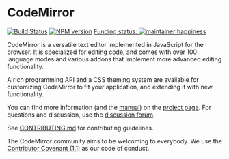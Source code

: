 # CodeMirror
[![Build Status](https://travis-ci.org/codemirror/CodeMirror.svg)](https://travis-ci.org/codemirror/CodeMirror)
[![NPM version](https://img.shields.io/npm/v/codemirror.svg)](https://www.npmjs.org/package/codemirror)
[Funding status: ![maintainer happiness](https://marijnhaverbeke.nl/fund/status_s.png?again)](https://marijnhaverbeke.nl/fund/)

CodeMirror is a versatile text editor implemented in JavaScript for
the browser. It is specialized for editing code, and comes with over
100 language modes and various addons that implement more advanced
editing functionality.

A rich programming API and a CSS theming system are available for
customizing CodeMirror to fit your application, and extending it with
new functionality.

You can find more information (and the
[manual](http://codemirror.net/doc/manual.html)) on the [project
page](http://codemirror.net). For questions and discussion, use the
[discussion forum](http://discuss.codemirror.net/).

See
[CONTRIBUTING.md](https://github.com/codemirror/CodeMirror/blob/master/CONTRIBUTING.md)
for contributing guidelines.

The CodeMirror community aims to be welcoming to everybody. We use the
[Contributor Covenant
(1.1)](http://contributor-covenant.org/version/1/1/0/) as our code of
conduct.
